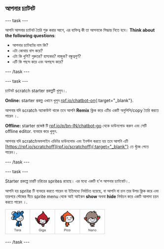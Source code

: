 ## আপনার চ্যাটবট

--- task ---

আপনি আপনার চ্যাটবট তৈরি শুরু করার আগে, এর ব্যক্তিত্ব কী তা আপনাকে সিদ্ধান্ত নিতে হবে। **Think about the following questions**:

+ আপনার চ্যাটবটের নাম কি?
+ এটা কোথায় বাস করে?
+ এটা কি খুশি? গুরুতর? হাস্যকর? লাজুক? বন্ধুত্বপূর্ণ?
+ এটি কি পছন্দ করে এবং অপছন্দ করে?

--- /task ---

--- task ---

চ্যাটবট scratch starter প্রকল্পটি খুলুন।.

**Online:** starter প্রকল্প এখানে খুলুন [rpf.io/chatbot-on](http://rpf.io/chatbot-on){:target="_blank"}.

আপনার যদি scratch অ্যাকাউন্ট থাকে তবে আপনি **Remix** ক্লিক করে এটির একটি অনুলিপি/copy তৈরি করতে পারেন ।.

**Offline:** starter প্রজেক্ট টি [rpf.io/p/bn-IN/chatbot-go](http://rpf.io/p/bn-IN/chatbot-go) থেকে ডাউনলোড করুন এবং সেটি offline editor. ব্যবহার করে খুলুন.

আপনার যদি scratchঅফলাইন এডিটর ডাউনলোড এবং ইনস্টল করতে হয় তবে আপনি এটি [https://rpf.io/scratchoff](rpf.io/scratchoff){:target="_blank"} তে খুঁজে পেতে পারেন।.

--- /task ---

--- task ---

Starter প্রকল্পে চারটি চরিত্রের sprites রয়েছে। এর মধ্যে একটি হ'ল আপনার চ্যাটবোট।.

আপনি হয় sprite টি ব্যবহার করতে পারেন যা ইতিমধ্যে নির্বাচিত হয়েছে, বা আপনি যা চান তার উপর ক্লিক করে এবং তারপরে স্টেজের নীচে sprite menu থেকে আই আইকন **show** অথবা **hide** নির্বাচন করে একটি আলাদা চয়ন করতে পারেন ।.

![Choose a character](images/chatbot-characters.png)

--- /task ---